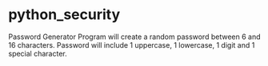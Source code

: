 # python_security

Password Generator
Program will create a random password between 6 and 16 characters. Password will include 1 uppercase, 1 lowercase, 1 digit and 1 special character. 
